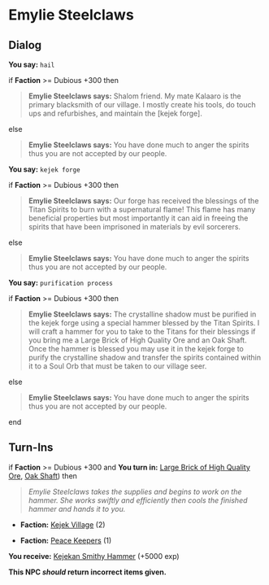 # Emylie Steelclaws
## Dialog

**You say:** `hail`



if **Faction** >= Dubious +300 then



>**Emylie Steelclaws says:** Shalom friend. My mate Kalaaro is the primary blacksmith of our village. I mostly create his tools, do touch ups and refurbishes, and maintain the [kejek forge].


else



>**Emylie Steelclaws says:** You have done much to anger the spirits thus you are not accepted by our people.


**You say:** `kejek forge`



if **Faction** >= Dubious +300 then



>**Emylie Steelclaws says:** Our forge has received the blessings of the Titan Spirits to burn with a supernatural flame! This flame has many beneficial properties but most importantly it can aid in freeing the spirits that have been imprisoned in materials by evil sorcerers.


else



>**Emylie Steelclaws says:** You have done much to anger the spirits thus you are not accepted by our people.


**You say:** `purification process`



if **Faction** >= Dubious +300 then



>**Emylie Steelclaws says:** The crystalline shadow must be purified in the kejek forge using a special hammer blessed by the Titan Spirits. I will craft a hammer for you to take to the Titans for their blessings if you bring me a Large Brick of High Quality Ore and an Oak Shaft. Once the hammer is blessed you may use it in the kejek forge to purify the crystalline shadow and transfer the spirits contained within it to a Soul Orb that must be taken to our village seer.


else



>**Emylie Steelclaws says:** You have done much to anger the spirits thus you are not accepted by our people.

end

## Turn-Ins





if **Faction** >= Dubious +300 and  **You turn in:** [Large Brick of High Quality Ore](/item/10469), [Oak Shaft](/item/10456)) then 


>*Emylie Steelclaws takes the supplies and begins to work on the hammer. She works swiftly and efficiently then cools the finished hammer and hands it to you.*


* __Faction:__ [Kejek Village](/faction/5011) (2)


* __Faction:__ [Peace Keepers](/faction/298) (1)


 **You receive:**  [Kejekan Smithy Hammer](/item/6981) (+5000 exp)

**This NPC *should* return incorrect items given.**
